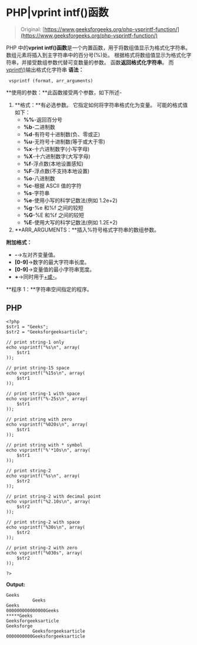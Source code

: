 # PHP|vprint intf()函数

> Original: [https://www.geeksforgeeks.org/php-vsprintf-function/](https://www.geeksforgeeks.org/php-vsprintf-function/)

PHP 中的**vprint intf()函数**是一个内置函数，用于将数组值显示为格式化字符串。 数组元素将插入到主字符串中的百分号(%)处。 根据格式将数组值显示为格式化字符串，并接受数组参数代替可变数量的参数。 函数**返回格式化字符串**。 而[vprintf()](https://www.geeksforgeeks.org/php-vprintf-function/)输出格式化字符串
**语法：**

```
 vsprintf (format, arr_arguments)
```

**使用的参数：**此函数接受两个参数，如下所述-

1.  **格式：**有必选参数。 它指定如何将字符串格式化为变量。 可能的格式值如下：
    *   **%%**-返回百分号
    *   **%b**-二进制数
    *   **%d**-有符号十进制数(负、零或正)
    *   **%u**-无符号十进制数(等于或大于零)
    *   **%x**-十六进制数字(小写字母)
    *   **%X**-十六进制数字(大写字母)
    *   **%f**-浮点数(本地设置感知)
    *   **%F**-浮点数(不支持本地设置)
    *   **%o**-八进制数
    *   **%c**-根据 ASCII 值的字符
    *   **%s**-字符串
    *   **%e**-使用小写的科学记数法(例如 1.2e+2)
    *   **%g**-%e 和%f 之间的较短
    *   **%G**-%E 和%f 之间的较短
    *   **%E**-使用大写的科学记数法(例如 1.2E+2)
2.  **ARR_ARGUMENTS：**插入%符号格式字符串的数组参数。

**附加格式：**

*   **-**->左对齐变量值。
*   **[0-9]**->数字的最大字符串长度。
*   **[0-9]**->变量值的最小字符串宽度。
*   **+**->同时用于[+或-](默认为负数)。

**程序 1：**字符串空间指定的程序。

## PHP

```
<?php
$str1 = "Geeks";
$str2 = "Geeksforgeeksarticle";

// print string-1 only
echo vsprintf("%s\n", array(
    $str1
));

// print string-15 space
echo vsprintf("%15s\n", array(
    $str1
));

// print string-1 with space
echo vsprintf("%-25s\n", array(
    $str1
));

// print string with zero
echo vsprintf("%020s\n", array(
    $str1
));

// print string with * symbol
echo vsprintf("%'*10s\n", array(
    $str1
));

// print string-2
echo vsprintf("%s\n", array(
    $str2
));

// print string-2 with decimal point
echo vsprintf("%2.10s\n", array(
    $str2
));

// print string-2 with space
echo vsprintf("%30s\n", array(
    $str2
));

// print string-2 with zero
echo vsprintf("%030s", array(
    $str2
));

?>
```

**Output:** 

```
Geeks
          Geeks
Geeks                    
000000000000000Geeks
*****Geeks
Geeksforgeeksarticle
Geeksforge
          Geeksforgeeksarticle
0000000000Geeksforgeeksarticle
```
